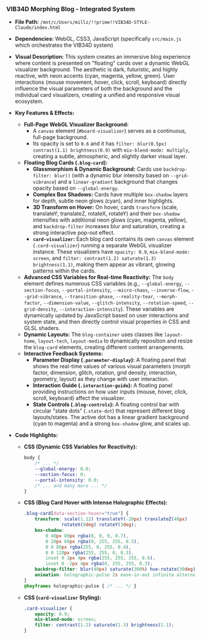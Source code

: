 
### VIB34D Morphing Blog - Integrated System

*   **File Path:** `/mnt/c/Users/millz/!!prime!!VIB34D-STYLE-Claude/index.html`
*   **Dependencies:** WebGL, CSS3, JavaScript (specifically `src/main.js` which orchestrates the VIB34D system)
*   **Visual Description:** This system creates an immersive blog experience where content is presented on "floating" cards over a dynamic WebGL visualizer background. The aesthetic is dark, futuristic, and highly reactive, with neon accents (cyan, magenta, yellow, green). User interactions (mouse movement, hover, click, scroll, keyboard) directly influence the visual parameters of both the background and the individual card visualizers, creating a unified and responsive visual ecosystem.
*   **Key Features & Effects:**

    *   **Full-Page WebGL Visualizer Background:**
        *   A `canvas` element (`#board-visualizer`) serves as a continuous, full-page background.
        *   Its opacity is set to `0.6` and it has `filter: blur(0.5px) contrast(1.1) brightness(0.9)` with `mix-blend-mode: multiply`, creating a subtle, atmospheric, and slightly darker visual layer.
    *   **Floating Blog Cards (`.blog-card`):**
        *   **Glassmorphism & Dynamic Background:** Cards use `backdrop-filter: blur()` (with a dynamic blur intensity based on `--grid-vibrance`) and a `linear-gradient` background that changes opacity based on `--global-energy`.
        *   **Complex Box Shadows:** Cards have multiple `box-shadow` layers for depth, subtle neon glows (cyan), and inner highlights.
        *   **3D Transform on Hover:** On hover, cards `transform` (scale, translateY, translateZ, rotateX, rotateY) and their `box-shadow` intensifies with additional neon glows (cyan, magenta, yellow), and `backdrop-filter` increases blur and saturation, creating a strong interactive pop-out effect.
        *   **`card-visualizer`:** Each blog card contains its own `canvas` element (`.card-visualizer`) running a separate WebGL visualizer instance. These visualizers have `opacity: 0.9`, `mix-blend-mode: screen`, and `filter: contrast(1.2) saturate(1.3) brightness(1.1)`, making them appear as vibrant, glowing patterns within the cards.
    *   **Advanced CSS Variables for Real-time Reactivity:** The `body` element defines numerous CSS variables (e.g., `--global-energy`, `--section-focus`, `--portal-intensity`, `--micro-chaos`, `--inverse-flow`, `--grid-vibrance`, `--transition-phase`, `--reality-tear`, `--morph-factor`, `--dimension-value`, `--glitch-intensity`, `--rotation-speed`, `--grid-density`, `--interaction-intensity`). These variables are dynamically updated by JavaScript based on user interactions and system state, and then directly control visual properties in CSS and GLSL shaders.
    *   **Dynamic Layouts:** The `blog-container` uses classes like `layout-home`, `layout-tech`, `layout-media` to dynamically reposition and resize the `blog-card` elements, creating different content arrangements.
    *   **Interactive Feedback Systems:**
        *   **Parameter Display (`.parameter-display`):** A floating panel that shows the real-time values of various visual parameters (morph factor, dimension, glitch, rotation, grid density, interaction, geometry, layout) as they change with user interaction.
        *   **Interaction Guide (`.interaction-guide`):** A floating panel providing instructions on how user inputs (mouse, hover, click, scroll, keyboard) affect the visualizer.
        *   **State Controls (`.blog-controls`):** A floating control bar with circular "state dots" (`.state-dot`) that represent different blog layouts/states. The active dot has a linear gradient background (cyan to magenta) and a strong `box-shadow` glow, and scales up.
*   **Code Highlights:**

    *   **CSS (Dynamic CSS Variables for Reactivity):**
        ```css
        body {
            /* ... */
            --global-energy: 0.0;
            --section-focus: 0;
            --portal-intensity: 0.0;
            /* ... and many more ... */
        }
        ```

    *   **CSS (Blog Card Hover with Intense Holographic Effects):**
        ```css
        .blog-card[data-section-hover="true"] {
            transform: scale(1.12) translateY(-20px) translateZ(40px)
                      rotateX(8deg) rotateY(3deg);
            box-shadow:
                0 40px 80px rgba(0, 0, 0, 0.7),
                0 20px 60px rgba(0, 255, 255, 0.5),
                0 0 80px rgba(255, 0, 255, 0.4),
                0 0 120px rgba(255, 255, 0, 0.3),
                inset 0 2px 4px rgba(255, 255, 255, 0.6),
                inset 0 -2px 4px rgba(0, 255, 255, 0.3);
            backdrop-filter: blur(40px) saturate(300%) hue-rotate(30deg);
            animation: holographic-pulse 2s ease-in-out infinite alternate;
        }
        @keyframes holographic-pulse { /* ... */ }
        ```

    *   **CSS (`card-visualizer` Styling):**
        ```css
        .card-visualizer {
            opacity: 0.9;
            mix-blend-mode: screen;
            filter: contrast(1.2) saturate(1.3) brightness(1.1);
        }
        ```
